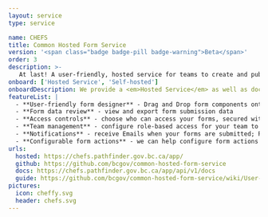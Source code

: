 ```yaml
---
layout: service
type: service

name: CHEFS
title: Common Hosted Form Service
version: '<span class="badge badge-pill badge-warning">Beta</span>'
order: 3
description: >-
   At last! A user-friendly, hosted service for teams to create and publish their own web forms.   Complex form designs, custom access control, secure and highly available - made simple and maintained by the Common Services team and available for your next web form project.
onboard: ['Hosted Service', 'Self-hosted']
onboardDescription: We provide a <em>Hosted Service</em> as well as documented <em>open-source code</em> for hosting your own form service.
featureList: |
  - **User-friendly form designer** - Drag and Drop form components onto your form; Export and import your form design templates
  - **Form data review** - view and export form submission data
  - **Access controls** - choose who can access your forms, secured with IDIR (and more options coming soon)
  - **Team management** - configure role-based access for your team to manage forms and review submissions
  - **Notifications** - receive Emails when your forms are submitted; Provide form respondents with email receipts
  - **Configurable form actions** - we can help configure form actions and custom components like the <a href="https://www.orgbook.gov.bc.ca/en/home" target="_blank">BC Orgbook</a>
urls:
  hosted: https://chefs.pathfinder.gov.bc.ca/app/
  github: https://github.com/bcgov/common-hosted-form-service
  docs: https://chefs.pathfinder.gov.bc.ca/app/api/v1/docs
  guide: https://github.com/bcgov/common-hosted-form-service/wiki/User-Guide
pictures:
  icon: cheffy.svg
  header: chefs.svg
---
```

